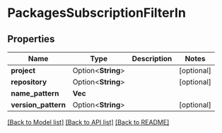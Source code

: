 # PackagesSubscriptionFilterIn

## Properties

Name | Type | Description | Notes
------------ | ------------- | ------------- | -------------
**project** | Option<**String**> |  | [optional]
**repository** | Option<**String**> |  | [optional]
**name_pattern** | **Vec<String>** |  | 
**version_pattern** | Option<**String**> |  | [optional]

[[Back to Model list]](../README.md#documentation-for-models) [[Back to API list]](../README.md#documentation-for-api-endpoints) [[Back to README]](../README.md)


